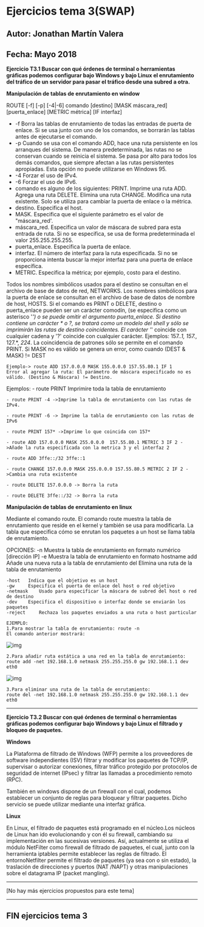 # Ejercicios tema 3(SWAP)
## Autor: Jonathan Martín Valera
## Fecha: Mayo 2018

**Ejercicio T3.1 Buscar con qué órdenes de terminal o herramientas gráficas podemos configurar bajo Windows y bajo Linux el enrutamiento del tráfico de un servidor para pasar el tráfico desde una subred a otra.**

**Manipulación de tablas de enrutamiento en window**

ROUTE [-f] [-p] [-4|-6] comando [destino] [MASK máscara_red] [puerta_enlace]  [METRIC métrica] [IF interfaz]
   * -f    Borra las tablas de enrutamiento de todas las entradas de puerta de enlace. Si se usa junto con uno de los comandos, se borrarán las tablas antes de ejecutarse el comando.
   * -p    Cuando se usa con el comando ADD, hace una ruta persistente en los arranques del sistema. De manera predeterminada, las rutas no se conservan cuando se reinicia el sistema. 		Se pasa por alto para todos los demás comandos, que siempre afectan a las rutas persistentes apropiadas. Esta opción no puede utilizarse en Windows 95.
   * -4    Forzar el uso de IPv4.
   * -6    Forzar el uso de IPv6.
   *  comando es alguno de los siguientes:
        PRINT. Imprime una ruta
        ADD. Agrega una ruta
        DELETE. Elimina una ruta
        CHANGE. Modifica una ruta existente.  Solo se utiliza para cambiar la puerta de enlace o la métrica.
   * destino. Especifica el host.
   * MASK. Especifica que el siguiente parámetro es el valor de "máscara_red'.
   * máscara_red. Especifica un valor de máscara de subred para esta entrada de ruta. Si no se especifica, se usa de forma predeterminada el valor 255.255.255.255.
   * puerta_enlace. Especifica la puerta de enlace.
   * interfaz. El número de interfaz para la ruta especificada. Si no se proporciona intenta buscar la mejor interfaz para una puerta de enlace específica.
   * METRIC. Especifica la métrica; por ejemplo, costo para el destino.

Todos los nombres simbólicos usados para el destino se consultan en el archivo de base de datos de red, NETWORKS. Los nombres simbólicos para la puerta de enlace se consultan en el archivo de base de datos de nombre de host, HOSTS.
Si el comando es PRINT o DELETE, destino o puerta_enlace pueden ser un carácter comodín, (se especifica como un asterisco '*') o se puede omitir el argumento puerta_enlace.
Si destino contiene un carácter * o ?, se tratará como un modelo del shell y sólo se imprimirán las rutas de destino coincidentes. El carácter '*' coincide con cualquier cadena y '?' coincide con cualquier carácter. Ejemplos: 157.*.1, 157.*, 127.*, *224*.
La coincidencia de patrones sólo se permite en el comando PRINT.
Si MASK no es válido se genera un error, como cuando (DEST & MASK) != DEST

    Ejemplo-> route ADD 157.0.0.0 MASK 155.0.0.0 157.55.80.1 IF 1
    Error al agregar la ruta: El parámetro de máscara especificado no es válido. (Destino & Máscara) != Destino.

Ejemplos:
    - route PRINT Imprimire toda la tabla de enrutamiento

    - route PRINT -4 ->Imprime la tabla de enrutamiento con las rutas de IPv4.

    - route PRINT -6 -> Imprime la tabla de enrutamiento con las rutas de IPv6

    - route PRINT 157* ->Imprime lo que coincida con 157*

    - route ADD 157.0.0.0 MASK 255.0.0.0  157.55.80.1 METRIC 3 IF 2 ->Añade la ruta especificada con la metrica 3 y el interfaz 2

    - route ADD 3ffe::/32 3ffe::1

    - route CHANGE 157.0.0.0 MASK 255.0.0.0 157.55.80.5 METRIC 2 IF 2 ->Cambia una ruta existente

    - route DELETE 157.0.0.0 -> Borra la ruta

    - route DELETE 3ffe::/32 -> Borra la ruta


**Manipulación de tablas de enrutamiento en linux**

Mediante el comando route.
El comando route muestra la tabla de enrutamiento que reside en el kernel y también se usa para modificarla. La tabla que especifica cómo se enrutan los paquetes a un host se llama tabla de enrutamiento.

OPCIONES:
-n 	Muestra la tabla de enrutamiento en formato numérico [dirección IP]
-e 	Muestra la tabla de enrutamiento en formato hostname
add 	Añade una nueva ruta a la tabla de enrutamiento
del 	Elimina una ruta de la tabla de enrutamiento

    -host 	Indica que el objetivo es un host
    -gw 	Especifica el puerta de enlace del host o red objetivo
    -netmask 	Usado para especificar la máscara de subred del host o red de destino
    -dev 	Especifica el dispositivo o interfaz donde se enviarán los paquetes
    -reject 	Rechaza los paquetes enviados a una ruta o host particular

    EJEMPLO:
    1.Para mostrar la tabla de enrutamiento: route -n
    El comando anterior mostrará: 


![img](https://github.com/jmv74211/SWAP/blob/master/Ejercicios/Imágenes/3.1.jpg)


    2.Para añadir ruta estática a una red en la tabla de enrutamiento:
    route add -net 192.168.1.0 netmask 255.255.255.0 gw 192.168.1.1 dev eth0 

![img](https://github.com/jmv74211/SWAP/blob/master/Ejercicios/Imágenes/3.1.2.jpg)  

    3.Para eliminar una ruta de la tabla de enrutamiento:
    route del -net 192.168.1.0 netmask 255.255.255.0 gw 192.168.1.1 dev eth0


---

**Ejercicio T3.2 Buscar con qué órdenes de terminal o herramientas gráficas podemos configurar bajo Windows y bajo Linux el filtrado y bloqueo de paquetes.**

**Windows**

La Plataforma de filtrado de Windows (WFP) permite a los proveedores de software independientes (ISV) filtrar y modificar los paquetes de TCP/IP, supervisar o autorizar conexiones, filtrar tráfico protegido por protocolos de seguridad de internet (IPsec) y filtrar las llamadas a procedimiento remoto (RPC). 

También en windows dispone de un firewall con el cual, podemos establecer un conjunto de reglas para bloquear y filtrar paquetes. Dicho servicio se puede utilizar mediante una interfaz gráfica.

**Linux**
  
En Linux, el filtrado de paquetes está programado en el núcleo.Los núcleos de Linux han ido evolucionando y con él su firewall, cambiando su implementación
en las sucesivas versiones. Así, actualmente se utiliza el módulo NetFilter como firewall de filtrado de paquetes, el cual, junto con la herramienta iptables
permite establecer las reglas de filtrado. El entornoNetfilter permite el filtrado de paquetes (ya sea con o sin estado), la traslación de direcciones y puertos
(NAT /NAPT) y otras manipulaciones sobre el datagrama IP (packet mangling).

--- 

[No hay más ejercicios propuestos para este tema]

--- 

##  FIN ejercicios tema 3
